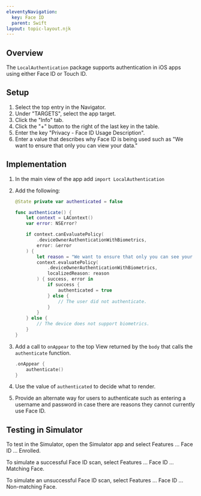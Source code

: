 ```yaml
---
eleventyNavigation:
  key: Face ID
  parent: Swift
layout: topic-layout.njk
---
```


## Overview

The `LocalAuthentication` package supports authentication in iOS apps
using either Face ID or Touch ID.

## Setup

1. Select the top entry in the Navigator.
1. Under "TARGETS", select the app target.
1. Click the "Info" tab.
1. Click the "+" button to the right of the last key in the table.
1. Enter the key "Privacy - Face ID Usage Description".
1. Enter a value that describes why Face ID is being used such as
   "We want to ensure that only you can view your data."

## Implementation

1. In the main view of the app add `import LocalAuthentication`
1. Add the following:

   ```swift
   @State private var authenticated = false

   func authenticate() {
       let context = LAContext()
       var error: NSError?

       if context.canEvaluatePolicy(
           .deviceOwnerAuthenticationWithBiometrics,
           error: &error
       ) {
           let reason = "We want to ensure that only you can see your data."
           context.evaluatePolicy(
               .deviceOwnerAuthenticationWithBiometrics,
               localizedReason: reason
           ) { success, error in
               if success {
                   authenticated = true
               } else {
                   // The user did not authenticate.
               }
           }
       } else {
           // The device does not support biometrics.
       }
   }
   ```

1. Add a call to `onAppear` to the top View returned by the `body`
   that calls the `authenticate` function.

   ```swift
   .onAppear {
       authenticate()
   }
   ```

1. Use the value of `authenticated` to decide what to render.
1. Provide an alternate way for users to authenticate
   such as entering a username and password
   in case there are reasons they cannot currently use Face ID.

## Testing in Simulator

To test in the Simulator, open the Simulator app
and select Features ... Face ID ... Enrolled.

To simulate a successful Face ID scan,
select Features ... Face ID ... Matching Face.

To simulate an unsuccessful Face ID scan,
select Features ... Face ID ... Non-matching Face.

